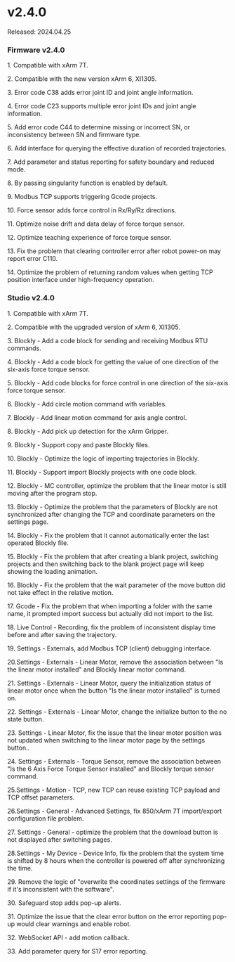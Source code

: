 # v2.4.0

Released: 2024.04.25

### Firmware v2.4.0

1\. Compatible with xArm 7T.

2\. Compatible with the new version xArm 6, XI1305.

3\. Error code C38 adds error joint ID and joint angle information.

4\. Error code C23 supports multiple error joint IDs and joint angle information.

5\. Add error code C44 to determine missing or incorrect SN, or inconsistency between SN and firmware type.

6\. Add interface for querying the effective duration of recorded trajectories.

7\. Add parameter and status reporting for safety boundary and reduced mode.

8\. By passing singularity function is enabled by default.

9\. Modbus TCP supports triggering Gcode projects.

10\. Force sensor adds force control in Rx/Ry/Rz directions.

11\. Optimize noise drift and data delay of force torque sensor.

12\. Optimize teaching experience of force torque sensor.

13\. Fix the problem that clearing controller error after robot power-on may report error C110.

14\. Optimize the problem of returning random values when getting TCP position interface under high-frequency operation.



### Studio v2.4.0

1\. Compatible with xArm 7T.

2\. Compatible with the upgraded version of xArm 6, XI1305.

3\. Blockly - Add a code block for sending and receiving Modbus RTU commands.

4\. Blockly - Add a code block for getting the value of one direction of the six-axis force torque sensor.

5\. Blockly - Add code blocks for force control in one direction of the six-axis force torque sensor.

6\. Blockly - Add circle motion command with variables.

7\. Blockly - Add linear motion command for axis angle control.

8\. Blockly - Add pick up detection for the xArm Gripper.

9\. Blockly - Support copy and paste Blockly files.

10\. Blockly - Optimize the logic of importing trajectories in Blockly.

11\. Blockly - Support import Blockly projects with one code block.

12\. Blockly - MC controller, optimize the problem that the linear motor is still moving after the program stop.

13\. Blockly - Optimize the problem that the parameters of Blockly are not synchronized after changing the TCP and coordinate parameters on the settings page.

14\. Blockly - Fix the problem that it cannot automatically enter the last operated Blockly file.

15\. Blockly - Fix the problem that after creating a blank project, switching projects and then switching back to the blank project page will keep showing the loading animation.

16\. Blockly - Fix the problem that the wait parameter of the move button did not take effect in the relative motion.

17\. Gcode - Fix the problem that when importing a folder with the same name, it prompted import success but actually did not import to the list.

18\. Live Control - Recording, fix the problem of inconsistent display time before and after saving the trajectory.

19\. Settings - Externals, add Modbus TCP (client) debugging interface.

20.Settings - Externals - Linear Motor, remove the association between "Is the linear motor installed" and Blockly linear motor command.

21\. Settings - Externals - Linear Motor, query the initialization status of linear motor once when the button "Is the linear motor installed" is turned on.

22\. Settings - Externals - Linear Motor, change the initialize button to the no state button.

23\. Settings - Linear Motor, fix the issue that the linear motor position was not updated when switching to the linear motor page by the settings button..

24\. Settings - Externals - Torque Sensor, remove the association between "Is the 6 Axis Force Torque Sensor installed" and Blockly torque sensor command.

25.Settings - Motion - TCP, new TCP can reuse existing TCP payload and TCP offset parameters.

26.Settings - General - Advanced Settings, fix 850/xArm 7T import/export configuration file problem.

27\. Settings - General - optimize the problem that the download button is not displayed after switching pages.

28.Settings - My Device - Device Info, fix the problem that the system time is shifted by 8 hours when the controller is powered off after synchronizing the time.

29\. Remove the logic of "overwrite the coordinates settings of the firmware if it's inconsistent with the software".

30\. Safeguard stop adds pop-up alerts.

31\. Optimize the issue that the clear error button on the error reporting pop-up would clear warnings and enable robot.

32\. WebSocket API - add motion callback.

33\. Add parameter query for S17 error reporting.
